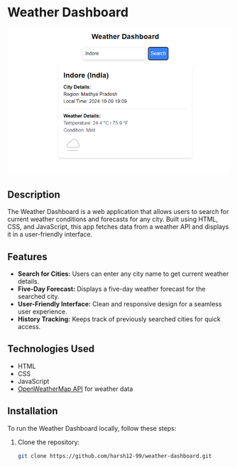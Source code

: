 # Weather Dashboard

![Weather Dashboard](public/images/weather-dashboard.png)

## Description

The Weather Dashboard is a web application that allows users to search for current weather conditions and forecasts for any city. Built using HTML, CSS, and JavaScript, this app fetches data from a weather API and displays it in a user-friendly interface.

## Features

- **Search for Cities:** Users can enter any city name to get current weather details.
- **Five-Day Forecast:** Displays a five-day weather forecast for the searched city.
- **User-Friendly Interface:** Clean and responsive design for a seamless user experience.
- **History Tracking:** Keeps track of previously searched cities for quick access.

## Technologies Used

- HTML
- CSS
- JavaScript
- [OpenWeatherMap API](https://openweathermap.org/api) for weather data

## Installation

To run the Weather Dashboard locally, follow these steps:

1. Clone the repository:
   ```bash
   git clone https://github.com/harsh12-99/weather-dashboard.git
